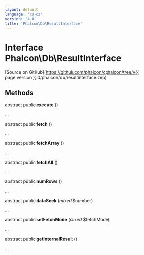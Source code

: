 ```yaml
---
layout: default
language: 'cs-cz'
version: '4.0'
title: 'Phalcon\Db\ResultInterface'
---
```


# Interface **Phalcon\Db\ResultInterface**

[Source on GitHub](https://github.com/phalcon/cphalcon/tree/v{{ page.version }}.0/phalcon/db/resultinterface.zep)

## Methods

abstract public **execute** ()

...

abstract public **fetch** ()

...

abstract public **fetchArray** ()

...

abstract public **fetchAll** ()

...

abstract public **numRows** ()

...

abstract public **dataSeek** (*mixed* $number)

...

abstract public **setFetchMode** (*mixed* $fetchMode)

...

abstract public **getInternalResult** ()

...
